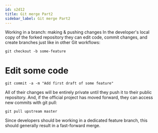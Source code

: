 ```yaml
---
id: s2d12
title: Git merge Part2
sidebar_label: Git merge Part2
---
```


Working in a branch: making & pushing changes
In the developer's local copy of the forked repository they can edit code, commit changes, and create branches just like in other Git workflows:

`git checkout -b some-feature`

# Edit some code
`git commit -a -m "Add first draft of some feature"`

All of their changes will be entirely private until they push it to their public repository.
And, if the official project has moved forward, they can access new commits with git pull:

`git pull upstream master`

Since developers should be working in a dedicated feature branch, this should generally result in a fast-forward merge.
